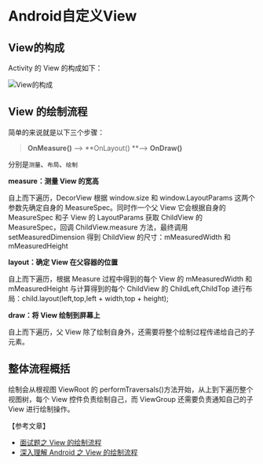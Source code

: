 # Android自定义View

## View的构成

Activity 的 View 的构成如下：

![View的构成](https://pic.downk.cc/item/5e90962c504f4bcb04d929ba.jpg)

## View 的绘制流程

简单的来说就是以下三个步骤：

> &#x20;**OnMeasure()** —> **OnLayout() **—> **OnDraw()**

分别是`测量`、`布局`、`绘制`

**measure：测量 View 的宽高**

自上而下遍历，DecorView 根据 window.size 和 window.LayoutParams 这两个参数先确定自身的 MeasureSpec。同时作一个父 View 它会根据自身的 MeasureSpec 和子 View 的 LayoutParams 获取 ChildView 的 MeasureSpec，回调 ChildView.measure 方法，最终调用 setMeasuredDimension 得到 ChildView 的尺寸：mMeasuredWidth 和 mMeasuredHeight

**layout：确定 View 在父容器的位置**

自上而下遍历，根据 Measure 过程中得到的每个 View 的 mMeasuredWidth 和 mMeasuredHeight 与计算得到的每个 ChildView 的 ChildLeft,ChildTop 进行布局：child.layout(left,top,left + width,top + height);

**draw：将 View 绘制到屏幕上**

自上而下遍历，父 View 除了绘制自身外，还需要将整个绘制过程传递给自己的子元素。

## 整体流程概括

绘制会从根视图 ViewRoot 的 performTraversals()方法开始，从上到下遍历整个视图树，每个 View 控件负责绘制自己，而 ViewGroup 还需要负责通知自己的子 View 进行绘制操作。

【参考文章】

* [面试题之 View 的绘制流程](https://www.jianshu.com/p/8a71cbf7622d)
* [深入理解 Android 之 View 的绘制流程](https://www.jianshu.com/p/060b5f68da79)

